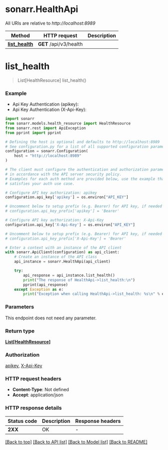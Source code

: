 # sonarr.HealthApi

All URIs are relative to *http://localhost:8989*

Method | HTTP request | Description
------------- | ------------- | -------------
[**list_health**](HealthApi.md#list_health) | **GET** /api/v3/health | 


# **list_health**
> List[HealthResource] list_health()

### Example

* Api Key Authentication (apikey):
* Api Key Authentication (X-Api-Key):

```python
import sonarr
from sonarr.models.health_resource import HealthResource
from sonarr.rest import ApiException
from pprint import pprint

# Defining the host is optional and defaults to http://localhost:8989
# See configuration.py for a list of all supported configuration parameters.
configuration = sonarr.Configuration(
    host = "http://localhost:8989"
)

# The client must configure the authentication and authorization parameters
# in accordance with the API server security policy.
# Examples for each auth method are provided below, use the example that
# satisfies your auth use case.

# Configure API key authorization: apikey
configuration.api_key['apikey'] = os.environ["API_KEY"]

# Uncomment below to setup prefix (e.g. Bearer) for API key, if needed
# configuration.api_key_prefix['apikey'] = 'Bearer'

# Configure API key authorization: X-Api-Key
configuration.api_key['X-Api-Key'] = os.environ["API_KEY"]

# Uncomment below to setup prefix (e.g. Bearer) for API key, if needed
# configuration.api_key_prefix['X-Api-Key'] = 'Bearer'

# Enter a context with an instance of the API client
with sonarr.ApiClient(configuration) as api_client:
    # Create an instance of the API class
    api_instance = sonarr.HealthApi(api_client)

    try:
        api_response = api_instance.list_health()
        print("The response of HealthApi->list_health:\n")
        pprint(api_response)
    except Exception as e:
        print("Exception when calling HealthApi->list_health: %s\n" % e)
```



### Parameters

This endpoint does not need any parameter.

### Return type

[**List[HealthResource]**](HealthResource.md)

### Authorization

[apikey](../README.md#apikey), [X-Api-Key](../README.md#X-Api-Key)

### HTTP request headers

 - **Content-Type**: Not defined
 - **Accept**: application/json

### HTTP response details

| Status code | Description | Response headers |
|-------------|-------------|------------------|
**2XX** | OK |  -  |

[[Back to top]](#) [[Back to API list]](../README.md#documentation-for-api-endpoints) [[Back to Model list]](../README.md#documentation-for-models) [[Back to README]](../README.md)

